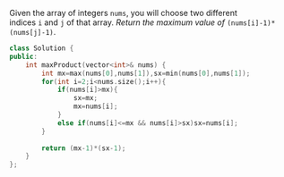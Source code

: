 Given the array of integers `nums`, you will choose two different indices `i` and `j` of that array. _Return the maximum value of_ `(nums[i]-1)*(nums[j]-1)`.

```cpp
class Solution {
public:
    int maxProduct(vector<int>& nums) {
        int mx=max(nums[0],nums[1]),sx=min(nums[0],nums[1]);
        for(int i=2;i<nums.size();i++){
            if(nums[i]>mx){
                sx=mx;
                mx=nums[i];
            }
            else if(nums[i]<=mx && nums[i]>sx)sx=nums[i];
        }
        
        return (mx-1)*(sx-1);
    }
};
```